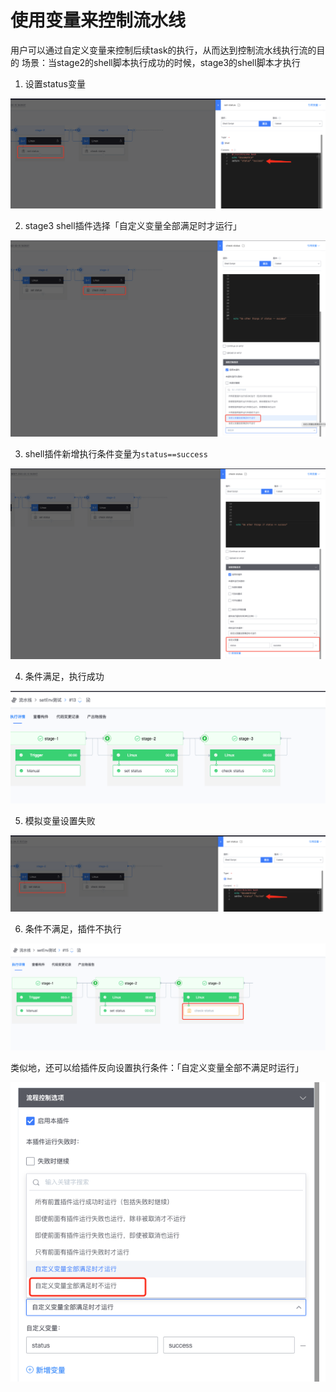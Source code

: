 # 使用变量来控制流水线

用户可以通过自定义变量来控制后续task的执行，从而达到控制流水线执行流的目的
场景：当stage2的shell脚本执行成功的时候，stage3的shell脚本才执行

1. 设置status变量

![shell脚本末尾设置status变量](../../../.gitbook/assets/image-variables-set-status-success.png)

2. stage3 shell插件选择「自定义变量全部满足时才运行」

![选择条件执行](../../../.gitbook/assets/image-variables-run-if-var-set.png)

3. shell插件新增执行条件变量为`status==success`

![设置执行条件](../../../.gitbook/assets/image-variables-status-condition.png)

4. 条件满足，执行成功

![条件满足执行成功](../../../.gitbook/assets/image-variables-run-success.png)

5. 模拟变量设置失败

![模拟条件不满足](../../../.gitbook/assets/image-variables-set-status-failed.png)

6. 条件不满足，插件不执行

![条件不满足脚本不运行](../../../.gitbook/assets/image-variables-skip-if-unsuccess.png)

类似地，还可以给插件反向设置执行条件：「自定义变量全部不满足时运行」

![自定义变量全部不满足时运行](../../../.gitbook/assets/image-variables-status-condition-not.png)